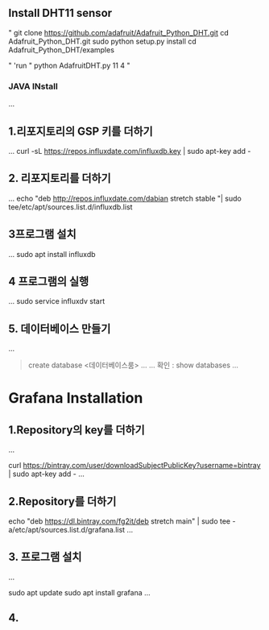 ## Install DHT11 sensor

"
git clone https://github.com/adafruit/Adafruit_Python_DHT.git
cd Adafruit_Python_DHT.git
sudo python setup.py install
cd Adafruit_Python_DHT/examples

"
'run
"
python AdafruitDHT.py 11 4
"

### JAVA INstall
...

## 1.리포지토리의 GSP 키를 더하기
...
curl -sL https://repos.influxdate.com/influxdb.key | sudo apt-key add -

## 2. 리포지토리를 더하기
...
echo "deb http://repos.influxdate.com/dabian stretch stable "| sudo tee/etc/apt/sources.list.d/influxdb.list

## 3프로그램 설치
...
sudo apt install influxdb

## 4 프로그램의 실행
...
sudo service influxdv start

## 5. 데이터베이스 만들기
...

>create database <데이터베이스룸>
...
...
확인 : show databases
...
# Grafana Installation
## 1.Repository의 key를 더하기
...

curl https://bintray.com/user/downloadSubjectPublicKey?username=bintray | sudo apt-key add -
...

## 2.Repository를 더하기
echo "deb https://dl.bintray.com/fg2it/deb stretch main" | sudo tee -a/etc/apt/sources.list.d/grafana.list
...

## 3. 프로그램 설치
...

sudo apt update
sudo apt install grafana
...

## 4. 
